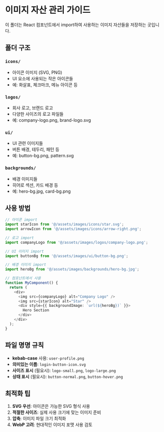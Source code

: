 # 이미지 자산 관리 가이드

이 폴더는 React 컴포넌트에서 import하여 사용하는 이미지 자산들을 저장하는 곳입니다.

## 폴더 구조

### `icons/`

- 아이콘 이미지 (SVG, PNG)
- UI 요소에 사용되는 작은 아이콘들
- 예: 화살표, 체크마크, 메뉴 아이콘 등

### `logos/`

- 회사 로고, 브랜드 로고
- 다양한 사이즈의 로고 파일들
- 예: company-logo.png, brand-logo.svg

### `ui/`

- UI 관련 이미지들
- 버튼 배경, 테두리, 패턴 등
- 예: button-bg.png, pattern.svg

### `backgrounds/`

- 배경 이미지들
- 히어로 섹션, 카드 배경 등
- 예: hero-bg.jpg, card-bg.png

## 사용 방법

```typescript
// 아이콘 import
import starIcon from '@/assets/images/icons/star.svg';
import arrowIcon from '@/assets/images/icons/arrow-right.png';

// 로고 import
import companyLogo from '@/assets/images/logos/company-logo.png';

// UI 이미지 import
import buttonBg from '@/assets/images/ui/button-bg.png';

// 배경 이미지 import
import heroBg from '@/assets/images/backgrounds/hero-bg.jpg';

// 컴포넌트에서 사용
function MyComponent() {
  return (
    <div>
      <img src={companyLogo} alt="Company Logo" />
      <img src={starIcon} alt="Star" />
      <div style={{ backgroundImage: `url(${heroBg})` }}>
        Hero Section
      </div>
    </div>
  );
}
```

## 파일 명명 규칙

- **kebab-case** 사용: `user-profile.png`
- **의미있는 이름**: `login-button-icon.svg`
- **사이즈 표시** (필요시): `logo-small.png`, `logo-large.png`
- **상태 표시** (필요시): `button-normal.png`, `button-hover.png`

## 최적화 팁

1. **SVG 우선**: 아이콘은 가능한 SVG 형식 사용
2. **적절한 사이즈**: 실제 사용 크기에 맞는 이미지 준비
3. **압축**: 이미지 파일 크기 최적화
4. **WebP 고려**: 현대적인 이미지 포맷 사용 검토
